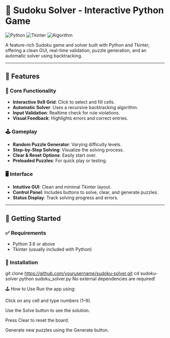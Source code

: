 # 🎯 Sudoku Solver - Interactive Python Game

![Python](https://img.shields.io/badge/Python-3776AB?style=for-the-badge&logo=python&logoColor=white)
![Tkinter](https://img.shields.io/badge/GUI-Tkinter-green?style=for-the-badge)
![Algorithm](https://img.shields.io/badge/Algorithm-Backtracking-orange?style=for-the-badge)

A feature-rich Sudoku game and solver built with Python and Tkinter, offering a clean GUI, real-time validation, puzzle generation, and an automatic solver using backtracking.

---

## 🌟 Features

### 🔧 Core Functionality
- **Interactive 9x9 Grid**: Click to select and fill cells.
- **Automatic Solver**: Uses a recursive backtracking algorithm.
- **Input Validation**: Realtime check for rule violations.
- **Visual Feedback**: Highlights errors and correct entries.

### 🕹️ Gameplay
- **Random Puzzle Generator**: Varying difficulty levels.
- **Step-by-Step Solving**: Visualize the solving process.
- **Clear & Reset Options**: Easily start over.
- **Preloaded Puzzles**: For quick play or testing.

### 🖥️ Interface
- **Intuitive GUI**: Clean and minimal Tkinter layout.
- **Control Panel**: Includes buttons to solve, clear, and generate puzzles.
- **Status Display**: Track solving progress and errors.

---

## 🚀 Getting Started

### ✅ Requirements
- Python 3.6 or above
- Tkinter (usually included with Python)

### 🔧 Installation


git clone https://github.com/yourusername/sudoku-solver.git
cd sudoku-solver
python sudoku_solver.py
No external dependencies are required!

🕹️ How to Use
Run the app using:


Click on any cell and type numbers (1–9).

Use the Solve button to see the solution.

Press Clear to reset the board.

Generate new puzzles using the Generate button.

